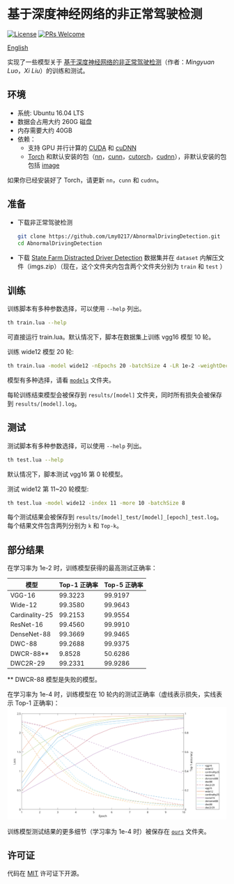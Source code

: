 # 基于深度神经网络的非正常驾驶检测

[![License](https://img.shields.io/badge/license-MIT-blue.svg)](LICENSE) [![PRs Welcome](https://img.shields.io/badge/PRs-welcome-brightgreen.svg)](https://github.com/Lmy0217/AbnormalDrivingDetection/pulls)

[English](README.md)

实现了一些模型关于 [基于深度神经网络的非正常驾驶检测](paper.pdf)（作者：*Mingyuan Luo*，*Xi Liu*）的训练和测试。

## 环境
- 系统: Ubuntu 16.04 LTS
- 数据会占用大约 260G 磁盘
- 内存需要大约 40GB
- 依赖：
  - 支持 GPU 并行计算的 [CUDA](https://developer.nvidia.com/cuda-toolkit) 和 [cuDNN](https://developer.nvidia.com/cudnn)
  - [Torch](https://github.com/torch/torch7) 和默认安装的包（[nn](https://github.com/torch/nn)，[cunn](https://github.com/torch/cunn)，[cutorch](https://github.com/torch/cutorch)，[cudnn](https://github.com/soumith/cudnn.torch)），非默认安装的包包括 [image](https://github.com/torch/image)

如果你已经安装好了 Torch，请更新 `nn`，`cunn` 和 `cudnn`。

## 准备
- 下载非正常驾驶检测
  ```bash
  git clone https://github.com/Lmy0217/AbnormalDrivingDetection.git
  cd AbnormalDrivingDetection
  ```

- 下载 [State Farm Distracted Driver Detection](https://www.kaggle.com/c/state-farm-distracted-driver-detection/data) 数据集并在 `dataset` 内解压文件（imgs.zip）（现在，这个文件夹内包含两个文件夹分别为 `train` 和 `test` ）

## 训练
训练脚本有多种参数选择，可以使用 `--help` 列出。
```bash
th train.lua --help
```

可直接运行 train.lua。默认情况下，脚本在数据集上训练 vgg16 模型 10 轮。

训练 wide12 模型 20 轮:
```bash
th train.lua -model wide12 -nEpochs 20 -batchSize 4 -LR 1e-2 -weightDecay 1e-4
```

模型有多种选择，请看 [`models`](models) 文件夹。

每轮训练结束模型会被保存到 `results/[model]` 文件夹，同时所有损失会被保存到 `results/[model].log`。

## 测试
测试脚本有多种参数选择，可以使用 `--help` 列出。
```bash
th test.lua --help
```

默认情况下，脚本测试 vgg16 第 0 轮模型。

测试 wide12 第 11~20 轮模型:
```bash
th test.lua -model wide12 -index 11 -more 10 -batchSize 8
```

每个测试结果会被保存到 `results/[model]_test/[model]_[epoch]_test.log`。每个结果文件包含两列分别为 `k` 和 `Top-k`。

## 部分结果
在学习率为 1e-2 时，训练模型获得的最高测试正确率：

| 模型           | Top-1 正确率    | Top-5 正确率   |
| -------------- | -------------- | -------------- |
| VGG-16         | 99.3223        | 99.9197        |
| Wide-12        | 99.3580        | 99.9643        |
| Cardinality-25 | 99.2153        | 99.9554        |
| ResNet-16      | 99.4560        | 99.9910        |
| DenseNet-88    | 99.3669        | 99.9465        |
| DWC-88         | 99.2688        | 99.9375        |
| DWCR-88**      | 9.8528         | 50.6286        |
| DWC2R-29       | 99.2331        | 99.9286        |

** DWCR-88 模型是失败的模型。

在学习率为 1e-4 时，训练模型在 10 轮内的测试正确率（虚线表示损失，实线表示 Top-1 正确率)：
![](ours/e4.svg)

训练模型测试结果的更多细节（学习率为 1e-4 时）被保存在 [`ours`](ours) 文件夹。

## 许可证
代码在 [MIT](LICENSE) 许可证下开源。